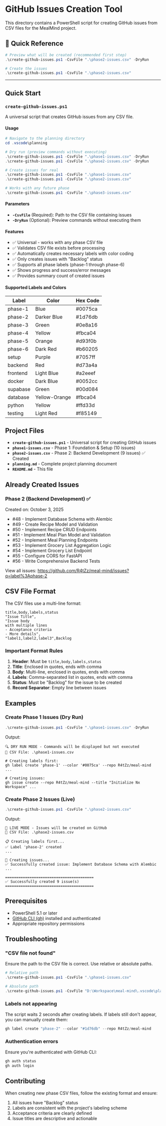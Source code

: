 # GitHub Issues Creation Tool

This directory contains a PowerShell script for creating GitHub issues from CSV files for the MealMind project.

## 🚀 Quick Reference

```powershell
# Preview what will be created (recommended first step)
.\create-github-issues.ps1 -CsvFile ".\phase2-issues.csv" -DryRun

# Create the issues
.\create-github-issues.ps1 -CsvFile ".\phase2-issues.csv"
```

---

## Quick Start

### `create-github-issues.ps1`

A universal script that creates GitHub issues from any CSV file.

#### Usage

```powershell
# Navigate to the planning directory
cd .vscode\planning

# Dry run (preview commands without executing)
.\create-github-issues.ps1 -CsvFile ".\phase1-issues.csv" -DryRun
.\create-github-issues.ps1 -CsvFile ".\phase2-issues.csv" -DryRun

# Create issues for real
.\create-github-issues.ps1 -CsvFile ".\phase1-issues.csv"
.\create-github-issues.ps1 -CsvFile ".\phase2-issues.csv"

# Works with any future phase
.\create-github-issues.ps1 -CsvFile ".\phase3-issues.csv"
```

#### Parameters

- **`-CsvFile`** (Required): Path to the CSV file containing issues
- **`-DryRun`** (Optional): Preview commands without executing them

#### Features

- ✅ Universal - works with any phase CSV file
- ✅ Validates CSV file exists before processing
- ✅ Automatically creates necessary labels with color coding
- ✅ Only creates issues with "Backlog" status
- ✅ Supports all phase labels (phase-1 through phase-6)
- ✅ Shows progress and success/error messages
- ✅ Provides summary count of created issues

#### Supported Labels and Colors

| Label | Color | Hex Code |
|-------|-------|----------|
| phase-1 | Blue | #0075ca |
| phase-2 | Darker Blue | #1d76db |
| phase-3 | Green | #0e8a16 |
| phase-4 | Yellow | #fbca04 |
| phase-5 | Orange | #d93f0b |
| phase-6 | Dark Red | #b60205 |
| setup | Purple | #7057ff |
| backend | Red | #d73a4a |
| frontend | Light Blue | #a2eeef |
| docker | Dark Blue | #0052cc |
| supabase | Green | #00d084 |
| database | Yellow-Orange | #fbca04 |
| python | Yellow | #ffd33d |
| testing | Light Red | #f85149 |

## Project Files

- **`create-github-issues.ps1`** - Universal script for creating GitHub issues
- **`phase1-issues.csv`** - Phase 1: Foundation & Setup (10 issues)
- **`phase2-issues.csv`** - Phase 2: Backend Development (9 issues) ✅ Created
- **`planning.md`** - Complete project planning document
- **`README.md`** - This file

## Already Created Issues

### Phase 2 (Backend Development) ✅
Created on: October 3, 2025

- #48 - Implement Database Schema with Alembic
- #49 - Create Recipe Model and Validation
- #50 - Implement Recipe CRUD Endpoints
- #51 - Implement Meal Plan Model and Validation
- #52 - Implement Meal Planning Endpoints
- #53 - Implement Grocery List Aggregation Logic
- #54 - Implement Grocery List Endpoint
- #55 - Configure CORS for FastAPI
- #56 - Write Comprehensive Backend Tests

View all issues: https://github.com/R4tZz/meal-mind/issues?q=label%3Aphase-2

## CSV File Format

The CSV files use a multi-line format:

```csv
title,body,labels,status
"Issue Title",
"Issue body
with multiple lines
- Acceptance criteria
- More details",
"label1,label2,label3",Backlog
```

### Important Format Rules

1. **Header**: Must be `title,body,labels,status`
2. **Title**: Enclosed in quotes, ends with comma
3. **Body**: Multi-line, enclosed in quotes, ends with comma
4. **Labels**: Comma-separated list in quotes, ends with comma
5. **Status**: Must be "Backlog" for the issue to be created
6. **Record Separator**: Empty line between issues

## Examples

### Create Phase 1 Issues (Dry Run)

```powershell
.\create-github-issues.ps1 -CsvFile ".\phase1-issues.csv" -DryRun
```

Output:
```
🔍 DRY RUN MODE - Commands will be displayed but not executed
📄 CSV File: .\phase1-issues.csv

# Creating labels first:
gh label create 'phase-1' --color '#0075ca' --repo R4tZz/meal-mind
...

# Creating issues:
gh issue create --repo R4tZz/meal-mind --title "Initialize Nx Workspace" ...
```

### Create Phase 2 Issues (Live)

```powershell
.\create-github-issues.ps1 -CsvFile ".\phase2-issues.csv"
```

Output:
```
🚀 LIVE MODE - Issues will be created on GitHub
📄 CSV File: .\phase2-issues.csv

📋 Creating labels first...
✅ Label 'phase-2' created
...

🎫 Creating issues...
✅ Successfully created issue: Implement Database Schema with Alembic
...

========================================
✅ Successfully created 9 issue(s)
========================================
```

## Prerequisites

- PowerShell 5.1 or later
- [GitHub CLI (gh)](https://cli.github.com/) installed and authenticated
- Appropriate repository permissions

## Troubleshooting

### "CSV file not found"

Ensure the path to the CSV file is correct. Use relative or absolute paths.

```powershell
# Relative path
.\create-github-issues.ps1 -CsvFile ".\phase1-issues.csv"

# Absolute path
.\create-github-issues.ps1 -CsvFile "D:\Workspace\meal-mind\.vscode\planning\phase1-issues.csv"
```

### Labels not appearing

The script waits 2 seconds after creating labels. If labels still don't appear, you can manually create them:

```powershell
gh label create "phase-2" --color "#1d76db" --repo R4tZz/meal-mind
```

### Authentication errors

Ensure you're authenticated with GitHub CLI:

```powershell
gh auth status
gh auth login
```

## Contributing

When creating new phase CSV files, follow the existing format and ensure:

1. All issues have "Backlog" status
2. Labels are consistent with the project's labeling scheme
3. Acceptance criteria are clearly defined
4. Issue titles are descriptive and actionable
